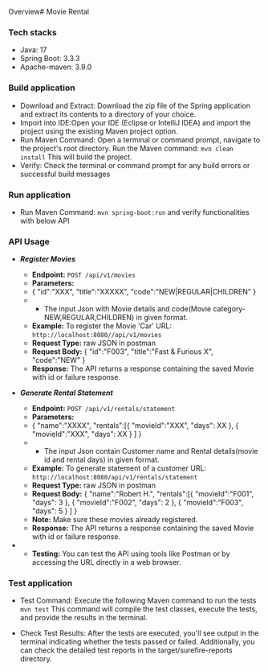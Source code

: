Overview# Movie Rental

### Tech stacks

* Java: 17
* Spring Boot: 3.3.3
* Apache-maven: 3.9.0

### Build application

* Download and Extract: Download the zip file of the Spring application and extract its contents to a directory of your
  choice.
* Import into IDE:Open your IDE (Eclipse or IntelliJ IDEA) and import the project using the existing Maven project
  option.
* Run Maven Command: Open a terminal or command prompt, navigate to the project's root directory. Run the Maven command:
  ```mvn clean install```
  This will build the project.
* Verify: Check the terminal or command prompt for any build errors or successful build messages

### Run application

* Run Maven Command: ```mvn spring-boot:run``` and verify functionalities with below API

### API Usage

- ***Register Movies***
    - **Endpoint:** `POST /api/v1/movies`
    - **Parameters:**
    - {
      "id":"XXX",
      "title":"XXXXX",
      "code":"NEW|REGULAR|CHILDREN"
      }
    -
        - The input Json with Movie details and code(Movie category-NEW,REGULAR,CHILDREN) in given format.
    - **Example:** To register the Movie 'Car'
      URL: `http://localhost:8080//api/v1/movies`
    - **Request Type:** raw JSON in postman
    - **Request Body:**  {
      "id":"F003",
      "title":"Fast & Furious X",
      "code":"NEW"
      }
    - **Response:** The API returns a response containing the saved Movie with id or failure response.

- ***Generate Rental Statement***
    - **Endpoint:** `POST /api/v1/rentals/statement`
    - **Parameters:**
    - {
      "name":"XXXX",
      "rentals":[{
      "movieId":"XXX",
      "days": XX
      },
      {
      "movieId":"XXX",
      "days": XX
      }
      ]
      }
    -
        - The input Json contain Customer name and Rental details(movie id and rental days) in given format.
    - **Example:** To generate statement of a customer
      URL: `http://localhost:8080/api/v1/rentals/statement`
    - **Request Type:** raw JSON in postman
    - **Request Body:**  {
      "name":"Robert H.",
      "rentals":[{
      "movieId":"F001",
      "days": 3
      },
      {
      "movieId":"F002",
      "days": 2
      },
      {
      "movieId":"F003",
      "days": 5
      }
      ]
      }
    - **Note:** Make sure these movies already registered.
    - **Response:** The API returns a response containing the saved Movie with id or failure response.
-
    - **Testing:** You can test the API using tools like Postman or by accessing the URL directly in a web browser.

### Test application

* Test Command: Execute the following Maven command to run the tests
  ```mvn test```
  This command will compile the test classes, execute the tests, and provide the results in the terminal.

* Check Test Results:
  After the tests are executed, you'll see output in the terminal indicating whether the tests passed or failed.
  Additionally, you can check the detailed test reports in the target/surefire-reports directory.


